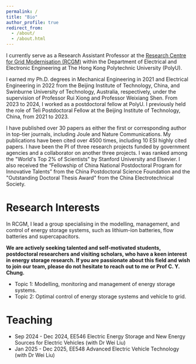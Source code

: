 ```yaml
---
permalink: /
title: "Bio"
author_profile: true
redirect_from: 
  - /about/
  - /about.html
---
```

I currently serve as a Research Assistant Professor at the [Research Centre for Grid Modernisation (RCGM)](https://www.polyu.edu.hk/rcgm/) within the Department of Electrical and Electronic Engineering at The Hong Kong Polytechnic University (PolyU). 

I earned my Ph.D. degrees in Mechanical Engineering in 2021 and Electrical Engineering in 2022 from the Beijing Institute of Technology, China, and Swinburne University of Technology, Australia, respectively, under the supervision of Professor Rui Xiong and Professor Weixiang Shen. From 2023 to 2024, I worked as a postdoctoral fellow at PolyU. I previously held the role of Teli Postdoctoral Fellow at the Beijing Institute of Technology, China, from 2021 to 2023.

I have published over 30 papers as either the first or corresponding author in top-tier journals, including Joule and Nature Communications. My publications have been cited over 4500 times, including 10 ESI highly cited papers. I have been the PI of three research projects funded by government agencies and a collaborator on another three projects. I was ranked among the "World's Top 2% of Scientists" by Stanford University and Elsevier. I also received the “Fellowship of China National Postdoctoral Program for Innovative Talents” from the China Postdoctoral Science Foundation and the "Outstanding Doctoral Thesis Award" from the China Electrotechnical Society.


Research Interests
======
In RCGM, I lead a group specialising in the modelling, management, and control of energy storage systems, such as lithium-ion batteries, flow batteries and supercapacitors.

**We are actively seeking talented and self-motivated students, postdoctoral researchers and visiting scholars, who have a keen interest in energy storage research. If you are passionate about this field and wish to join our team, please do not hesitate to reach out to me or Prof C. Y. Chung.**

+ Topic 1: Modelling, monitoring and management of energy storage systems.
+ Topic 2: Optimal control of energy storage systems and vehicle to grid. 

Teaching
=====
+ Sep 2024 - Dec 2024, EE546 Electric Energy Storage and New Energy Sources for Electric Vehicles (with Dr Wei Liu)
+ Jan 2025 - Dec 2025, EE548 Advanced Electric Vehicle Technology (with Dr Wei Liu)





